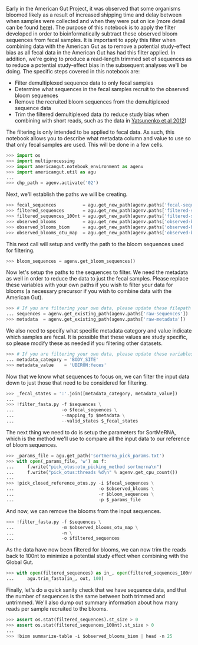 Early in the American Gut Project, it was observed that some organisms bloomed likely as a result of increased shipping time and delay between when samples were collected and when they were put on ice (more detail can be found [here](http://americangut.org/?page_id=277)). The purpose of this notebook is to apply the filter developed in order to bioinformatically subtract these observed bloom sequences from fecal samples. It is important to apply this filter when combining data with the American Gut as to remove a potential study-effect bias as all fecal data in the American Gut has had this filter applied. In addition, we're going to produce a read-length trimmed set of sequences as to reduce a potential study-effect bias in the subsequent analyses we'll be doing. The specific steps covered in this notebook are:

* Filter demultiplexed sequence data to only fecal samples
* Determine what sequences in the fecal samples recruit to the observed bloom sequences
* Remove the recruited bloom sequences from the demultiplexed sequence data
* Trim the filtered demultiplexed data (to reduce study bias when combining with short reads, such as the data in [Yatsunenko et al 2012](http://www.nature.com/nature/journal/v486/n7402/abs/nature11053.html))

The filtering is only intended to be applied to fecal data. As such, this notebook allows you to describe what metadata column and value to use so that only fecal samples are used. This will be done in a few cells.

```python
>>> import os
>>> import multiprocessing
>>> import americangut.notebook_environment as agenv
>>> import americangut.util as agu
...
>>> chp_path = agenv.activate('02')
```

Next, we'll establish the paths we will be creating.

```python
>>> fecal_sequences          = agu.get_new_path(agenv.paths['fecal-sequences'])
>>> filtered_sequences       = agu.get_new_path(agenv.paths['filtered-sequences'])
>>> filtered_sequences_100nt = agu.get_new_path(agenv.paths['filtered-sequences-100nt'])
>>> observed_blooms          = agu.get_new_path(agenv.paths['observed-blooms'])
>>> observed_blooms_biom     = agu.get_new_path(agenv.paths['observed-blooms-biom'])
>>> observed_blooms_otu_map  = agu.get_new_path(agenv.paths['observed-blooms-otu-map'])
```

This next call will setup and verify the path to the bloom sequences used for filtering.

```python
>>> bloom_sequences = agenv.get_bloom_sequences()
```

Now let's setup the paths to the sequences to filter. We need the metadata as well in order to reduce the data to just the fecal samples. Please replace these variables with your own paths if you wish to filter your data for blooms (a necessary precursor if you wish to combine data with the American Gut).

```python
>>> # If you are filtering your own data, please update these filepath variables as necessary
... sequences = agenv.get_existing_path(agenv.paths['raw-sequences'])
>>> metadata  = agenv.get_existing_path(agenv.paths['raw-metadata'])
```

We also need to specify what specific metadata category and value indicate which samples are fecal. It is possible that these values are study specific, so please modify these as needed if you filtering other datasets.

```python
>>> # If you are filtering your own data, please update these variables to reflect your mapping file
... metadata_category = 'BODY_SITE'
>>> metadata_value    = 'UBERON:feces'
```

Now that we know what sequences to focus on, we can filter the input data down to just those that need to be considered for filtering.

```python
>>> _fecal_states = ':'.join([metadata_category, metadata_value])
...
>>> !filter_fasta.py -f $sequences \
...                  -o $fecal_sequences \
...                  --mapping_fp $metadata \
...                  --valid_states $_fecal_states
```

The next thing we need to do is setup the parameters for SortMeRNA, which is the method we'll use to compare all the input data to our reference of bloom sequences.

```python
>>> _params_file = agu.get_path('sortmerna_pick_params.txt')
>>> with open(_params_file, 'w') as f:
...     f.write("pick_otus:otu_picking_method sortmerna\n")
...     f.write("pick_otus:threads %d\n" % agenv.get_cpu_count())
...
>>> !pick_closed_reference_otus.py -i $fecal_sequences \
...                                -o $observed_blooms \
...                                -r $bloom_sequences \
...                                -p $_params_file
```

And now, we can remove the blooms from the input sequences.

```python
>>> !filter_fasta.py -f $sequences \
...                  -m $observed_blooms_otu_map \
...                  -n \
...                  -o $filtered_sequences
```

As the data have now been filtered for blooms, we can now trim the reads back to 100nt to minimize a potential study effect when combining with the Global Gut.

```python
>>> with open(filtered_sequences) as in_, open(filtered_sequences_100nt, 'w') as out:
...     agu.trim_fasta(in_, out, 100)
```

Finally, let's do a quick sanity check that we have sequence data, and that the number of sequences is the same between both trimmed and untrimmed. We'll also dump out summary information about how many reads per sample recruited to the blooms.

```python
>>> assert os.stat(filtered_sequences).st_size > 0
>>> assert os.stat(filtered_sequences_100nt).st_size > 0
...
>>> !biom summarize-table -i $observed_blooms_biom | head -n 25
```
